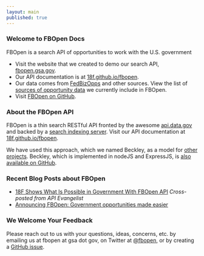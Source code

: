 ```yaml
---
layout: main
published: true
---
```


### Welcome to FBOpen Docs

FBOpen is a search API of opportunities to work with the U.S. government

* Visit the website that we created to demo our search API, [fbopen.gsa.gov](https://fbopen.gsa.gov).
* Our API documentation is at [18f.github.io/fbopen](https://18f.github.io/fbopen/).
* Our data comes from [FedBizOpps](http://fbo.gov) and other sources. View the list of [sources of opportunity data](/fbd/data-sources) we currently include in FBOpen.
* Visit [FBOpen on GitHub](https://github.com/18f/fbopen).

### About the FBOpen API

FBOpen is a thin search RESTful API fronted by the awesome [api.data.gov](https://api.data.gov) and backed by a [search indexing server](https://www.elasticsearch.org). Visit our API documentation at [18f.github.io/fbopen](https://18f.github.io/fbopen/).

We have used this approach, which we named Beckley, as a model for [other projects](http://18fblog.tumblr.com/post/85232393363/a-few-notes-on-notalone-gov). Beckley, which is implemented in nodeJS and ExpressJS, is [also available on GitHub](https://github.com/18f/beckley).

### Recent Blog Posts about FBOpen

* [18F Shows What Is Possible in Government With FBOpen API](http://18fblog.tumblr.com/post/85434416767/18f-shows-what-is-possible-in-government-with-fbopen) _Cross-posted from API Evangelist_
* [Announcing FBOpen: Government opportunities made easier](18fblog.tumblr.com/post/81293178801/announcing-fbopen-government-opportunities-made-easier)

### We Welcome Your Feedback

Please reach out to us with your questions, ideas, concerns, etc. by emailing us at fbopen at gsa dot gov, on Twitter at [@fbopen](https://twitter.com/fbopen), or by creating a [GitHub issue](https://github.com/18f/fbopen/issues/new).
